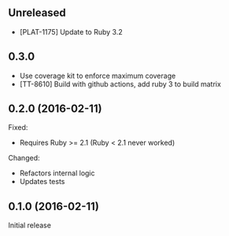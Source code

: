 ## Unreleased

- [PLAT-1175] Update to Ruby 3.2

## 0.3.0

- Use coverage kit to enforce maximum coverage
- [TT-8610] Build with github actions, add ruby 3 to build matrix

## 0.2.0 (2016-02-11)

Fixed:

- Requires Ruby >= 2.1 (Ruby < 2.1 never worked)

Changed:

- Refactors internal logic
- Updates tests

## 0.1.0 (2016-02-11)

Initial release
